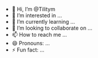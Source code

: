 - 👋 Hi, I’m @Tilitym
- 👀 I’m interested in ...
- 🌱 I’m currently learning ...
- 💞️ I’m looking to collaborate on ...
- 📫 How to reach me ...
- 😄 Pronouns: ...
- ⚡ Fun fact: ...

<!---
Tilitym/Tilitym is a ✨ special ✨ repository because its `README.md` (this file) appears on your GitHub profile.
You can click the Preview link to take a look at your changes.
--->
